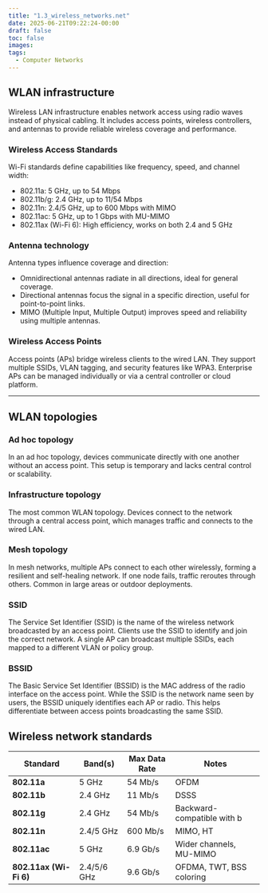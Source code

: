 ```yaml
---
title: "1.3_wireless_networks.net"
date: 2025-06-21T09:22:24-00:00
draft: false
toc: false
images:
tags:
  - Computer Networks
---
```


## WLAN infrastructure

Wireless LAN infrastructure enables network access using radio waves instead of physical cabling. It includes access points, wireless controllers, and antennas to provide reliable wireless coverage and performance.

### Wireless Access Standards

Wi-Fi standards define capabilities like frequency, speed, and channel width:
- 802.11a: 5 GHz, up to 54 Mbps
- 802.11b/g: 2.4 GHz, up to 11/54 Mbps
- 802.11n: 2.4/5 GHz, up to 600 Mbps with MIMO
- 802.11ac: 5 GHz, up to 1 Gbps with MU-MIMO
- 802.11ax (Wi-Fi 6): High efficiency, works on both 2.4 and 5 GHz

### Antenna technology

Antenna types influence coverage and direction:
- Omnidirectional antennas radiate in all directions, ideal for general coverage.
- Directional antennas focus the signal in a specific direction, useful for point-to-point links.
- MIMO (Multiple Input, Multiple Output) improves speed and reliability using multiple antennas.

### Wireless Access Points

Access points (APs) bridge wireless clients to the wired LAN. They support multiple SSIDs, VLAN tagging, and security features like WPA3. Enterprise APs can be managed individually or via a central controller or cloud platform.

---

## WLAN topologies

### Ad hoc topology

In an ad hoc topology, devices communicate directly with one another without an access point. This setup is temporary and lacks central control or scalability.

### Infrastructure topology

The most common WLAN topology. Devices connect to the network through a central access point, which manages traffic and connects to the wired LAN.

### Mesh topology

In mesh networks, multiple APs connect to each other wirelessly, forming a resilient and self-healing network. If one node fails, traffic reroutes through others. Common in large areas or outdoor deployments.

### SSID

The Service Set Identifier (SSID) is the name of the wireless network broadcasted by an access point. Clients use the SSID to identify and join the correct network. A single AP can broadcast multiple SSIDs, each mapped to a different VLAN or policy group.

### BSSID

The Basic Service Set Identifier (BSSID) is the MAC address of the radio interface on the access point. While the SSID is the network name seen by users, the BSSID uniquely identifies each AP or radio. This helps differentiate between access points broadcasting the same SSID.

## Wireless network standards
| Standard | Band(s) | Max Data Rate | Notes |
|----------|---------|--------------|-------|
| **802.11a** | 5 GHz | 54 Mb/s | OFDM |
| **802.11b** | 2.4 GHz | 11 Mb/s | DSSS |
| **802.11g** | 2.4 GHz | 54 Mb/s | Backward-compatible with b |
| **802.11n** | 2.4/5 GHz | 600 Mb/s | MIMO, HT |
| **802.11ac** | 5 GHz | 6.9 Gb/s | Wider channels, MU-MIMO |
| **802.11ax (Wi-Fi 6)** | 2.4/5/6 GHz | 9.6 Gb/s | OFDMA, TWT, BSS coloring |
